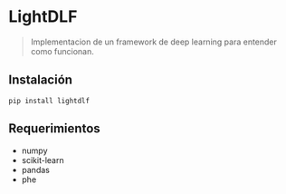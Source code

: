 <!--

#################################################
### THIS FILE WAS AUTOGENERATED! DO NOT EDIT! ###
#################################################
# file to edit: notebooks/index.ipynb
# command to build the docs after a change: nbdev_build_docs

-->

# LightDLF

> Implementacion de un framework de deep learning para entender como funcionan.


## Instalación
```pip install lightdlf```

## Requerimientos
- numpy
- scikit-learn
- pandas
- phe
